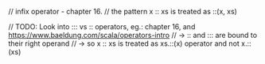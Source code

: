   // infix operator - chapter 16.
  // the pattern x :: xs is treated as ::(x, xs)



  // TODO: Look into ::: vs :: operators, eg.: chapter 16, and https://www.baeldung.com/scala/operators-intro
  //  -> :: and ::: are bound to their right operand
  //  -> so x :: xs is treated as xs.::(x) operator and not x.::(xs)
  
  